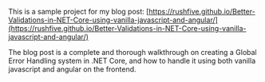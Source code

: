 This is a sample project for my blog post: [https://rushfive.github.io/Better-Validations-in-NET-Core-using-vanilla-javascript-and-angular/](https://rushfive.github.io/Better-Validations-in-NET-Core-using-vanilla-javascript-and-angular/)

The blog post is a complete and thorough walkthrough on creating a Global Error Handling system in .NET Core, and how to handle it using both vanilla javascript and angular on the frontend.
